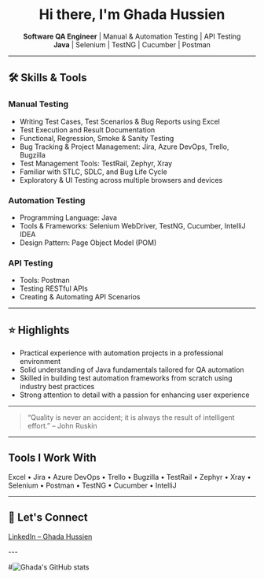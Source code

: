 <h1 align="center">Hi there, I'm Ghada Hussien</h1>

<p align="center">
  <strong>Software QA Engineer</strong> | Manual & Automation Testing | API Testing<br>
  <strong>Java</strong> | Selenium | TestNG | Cucumber | Postman
</p>

---

## 🛠️ Skills & Tools

### Manual Testing

- Writing Test Cases, Test Scenarios & Bug Reports using Excel  
- Test Execution and Result Documentation  
- Functional, Regression, Smoke & Sanity Testing  
- Bug Tracking & Project Management: Jira, Azure DevOps, Trello, Bugzilla  
- Test Management Tools: TestRail, Zephyr, Xray  
- Familiar with STLC, SDLC, and Bug Life Cycle  
- Exploratory & UI Testing across multiple browsers and devices

### Automation Testing

- Programming Language: Java  
- Tools & Frameworks: Selenium WebDriver, TestNG, Cucumber, IntelliJ IDEA  
- Design Pattern: Page Object Model (POM)

### API Testing

- Tools: Postman  
- Testing RESTful APIs  
- Creating & Automating API Scenarios

---

## ⭐ Highlights

- Practical experience with automation projects in a professional environment  
- Solid understanding of Java fundamentals tailored for QA automation  
- Skilled in building test automation frameworks from scratch using industry best practices  
- Strong attention to detail with a passion for enhancing user experience

---

> “Quality is never an accident; it is always the result of intelligent effort.” – John Ruskin

---

## Tools I Work With

Excel • Jira • Azure DevOps • Trello • Bugzilla • TestRail • Zephyr • Xray • Selenium • Postman • TestNG • Cucumber • IntelliJ

---

## 📩 Let's Connect

<p>
  <a href="http://linkedin.com/in/ghada-hussien-96a908310">LinkedIn – Ghada Hussien</a>
</p>
---

#![Ghada's GitHub stats](https://github-readme-stats.vercel.app/api?username=GhadaHussienQA&show_icons=true&theme=default)
